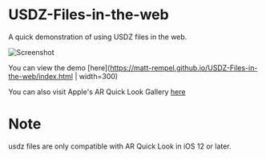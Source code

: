 # USDZ-Files-in-the-web
A quick demonstration of using USDZ files in the web.

![Screenshot](demo.gif)

You can view the demo [here](https://matt-rempel.github.io/USDZ-Files-in-the-web/index.html | width=300)

You can also visit Apple's AR Quick Look Gallery [here](https://developer.apple.com/arkit/gallery/)



# Note
usdz files are only compatible with AR Quick Look in iOS 12 or later.

